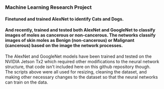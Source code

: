 ###  Machine Learning Research Project
#### Finetuned and trained AlexNet to identify Cats and Dogs.
#### And recently, trained and tested both AlexNet and GoogleNet to classify images of moles as cancerous or non-cancerous. The networks classify images of skin moles as Benign (non-cancerous) or Malignant (cancerous) based on the image the network processes. 

The AlexNet and GoogleNet models have been trained and tested on the NVIDIA Jetson Tx2 which required other modifications to the neural network structure, that code isn't included here on this github repository though. The scripts above were all used for resizing, cleaning the dataset, and making other necessary changes to the dataset so that the neural networks can train on the data. 
